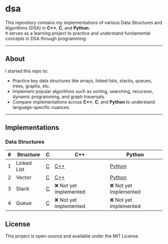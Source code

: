 # dsa

This repository contains my implementations of various Data Structures and Algorithms (DSA) in **C++**, **C**, and **Python**.  
It serves as a learning project to practice and understand fundamental concepts in DSA through programming.

---

## About

I started this repo to:

- Practice key data structures like arrays, linked lists, stacks, queues, trees, graphs, etc.
- Implement popular algorithms such as sorting, searching, recursion, dynamic programming, and graph traversals.
- Compare implementations across **C++**, **C**, and **Python** to understand language-specific nuances.

---

## Implementations

### Data Structures

| #   | Structure   | C                                                                              | C++                                                                                | Python                                                                                   |
| --- | ----------- | ------------------------------------------------------------------------------ | ---------------------------------------------------------------------------------- | ---------------------------------------------------------------------------------------- |
| 1   | Linked List | [C](https://github.com/veronin1/dsa/tree/main/data%20structures/c/linked_list) | [C++](https://github.com/veronin1/dsa/tree/main/data%20structures/cpp/linked_list) | [Python](https://github.com/veronin1/dsa/tree/main/data%20structures/python/linked_list) |
| 2   | Vector      | [C](https://github.com/veronin1/dsa/tree/main/data%20structures/c/vector)      | [C++](https://github.com/veronin1/dsa/tree/main/data%20structures/cpp/vector)      | [Python](https://github.com/veronin1/dsa/tree/main/data%20structures/python/vector)      |
| 3   | Stack       | [C](https://github.com/veronin1/dsa/tree/main/data%20structures/c/stack)       | ❌ Not yet implemented                                                             | ❌ Not yet implemented                                                                   |
| 4   | Queue       | [C](https://github.com/veronin1/dsa/tree/main/data%20structures/c/queue)       | ❌ Not yet implemented                                                             | ❌ Not yet implemented                                                                   |

<!--
| #   | Structure   | C                                                                                  | C++                                                                 | Python                                                                                      |
| --- | ----------- | ------------------------------------------------------------------------------------ | ------------------------------------------------------------------- | -------------------------------------------------------------------------------------------- |
| 1   | Linked List | [C](https://github.com/veronin1/dsa/tree/main/data%20structures/c/linked_list)     | [C++](https://github.com/veronin1/dsa/tree/main/data%20structures/cpp/linked_list) | [Python](https://github.com/veronin1/dsa/tree/main/data%20structures/python/linked_list)     |
| 2   | Vector      | [C](https://github.com/veronin1/dsa/tree/main/data%20structures/c/vector)          | [C++](https://github.com/veronin1/dsa/tree/main/data%20structures/cpp/vector)          | [Python](https://github.com/veronin1/dsa/tree/main/data%20structures/python/vector)          |
| 3   | Stack       | [C](https://github.com/veronin1/dsa/tree/main/data%20structures/c/stack)           | [C++](https://github.com/veronin1/dsa/tree/main/data%20structures/cpp/stack)           | [Python](https://github.com/veronin1/dsa/tree/main/data%20structures/python/stack)           |
| 4   | Queue       | [C](https://github.com/veronin1/dsa/tree/main/data%20structures/c/queue)           | [C++](https://github.com/veronin1/dsa/tree/main/data%20structures/cpp/queue)           | [Python](https://github.com/veronin1/dsa/tree/main/data%20structures/python/queue)           |
-->

## License

This project is open-source and available under the MIT License.

